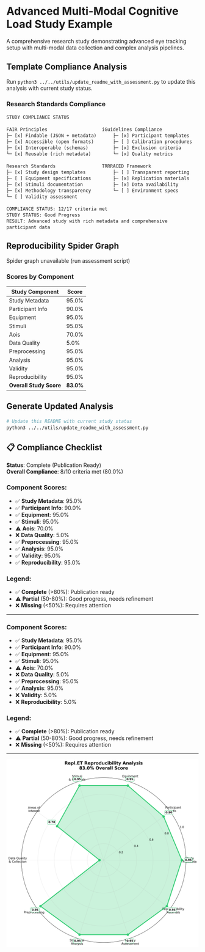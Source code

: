 # Advanced Multi-Modal Cognitive Load Study Example

A comprehensive research study demonstrating advanced eye tracking setup with multi-modal data collection and complex analysis pipelines.

## Template Compliance Analysis

Run `python3 ../../utils/update_readme_with_assessment.py` to update this analysis with current study status.

### Research Standards Compliance

```
STUDY COMPLIANCE STATUS

FAIR Principles                    iGuidelines Compliance
├─ [x] Findable (JSON + metadata)      ├─ [x] Participant templates
├─ [x] Accessible (open formats)       ├─ [ ] Calibration procedures  
├─ [x] Interoperable (schemas)         ├─ [x] Exclusion criteria
└─ [x] Reusable (rich metadata)        └─ [x] Quality metrics

Research Standards                 TRRRACED Framework
├─ [x] Study design templates          ├─ [ ] Transparent reporting
├─ [ ] Equipment specifications        ├─ [x] Replication materials
├─ [x] Stimuli documentation           ├─ [x] Data availability
├─ [x] Methodology transparency        └─ [ ] Environment specs  
└─ [ ] Validity assessment

COMPLIANCE STATUS: 12/17 criteria met
STUDY STATUS: Good Progress  
RESULT: Advanced study with rich metadata and comprehensive participant data
```

## Reproducibility Spider Graph

Spider graph unavailable (run assessment script)

### Scores by Component

| Study Component | Score |
|----------------|-------|
| Study Metadata | 95.0% |
| Participant Info | 90.0% |
| Equipment | 95.0% |
| Stimuli | 95.0% |
| Aois | 70.0% |
| Data Quality | 5.0% |
| Preprocessing | 95.0% |
| Analysis | 95.0% |
| Validity | 95.0% |
| Reproducibility | 95.0% |
| **Overall Study Score** | **83.0%** |

## Generate Updated Analysis

```bash
# Update this README with current study status
python3 ../../utils/update_readme_with_assessment.py
``` 
## 📋 Compliance Checklist

**Status**: Complete (Publication Ready)  
**Overall Compliance**: 8/10 criteria met (80.0%)

### Component Scores:
- ✅ **Study Metadata**: 95.0%
- ✅ **Participant Info**: 90.0%
- ✅ **Equipment**: 95.0%
- ✅ **Stimuli**: 95.0%
- ⚠️ **Aois**: 70.0%
- ❌ **Data Quality**: 5.0%
- ✅ **Preprocessing**: 95.0%
- ✅ **Analysis**: 95.0%
- ✅ **Validity**: 95.0%
- ✅ **Reproducibility**: 95.0%

### Legend:
- ✅ **Complete** (>80%): Publication ready
- ⚠️ **Partial** (50-80%): Good progress, needs refinement  
- ❌ **Missing** (<50%): Requires attention

---

### Component Scores:
- ✅ **Study Metadata**: 95.0%
- ✅ **Participant Info**: 90.0%
- ✅ **Equipment**: 95.0%
- ✅ **Stimuli**: 95.0%
- ⚠️ **Aois**: 70.0%
- ❌ **Data Quality**: 5.0%
- ✅ **Preprocessing**: 95.0%
- ✅ **Analysis**: 95.0%
- ❌ **Validity**: 5.0%
- ❌ **Reproducibility**: 5.0%

### Legend:
- ✅ **Complete** (>80%): Publication ready
- ⚠️ **Partial** (50-80%): Good progress, needs refinement  
- ❌ **Missing** (<50%): Requires attention

---


![Reproducibility Spider Graph](reproducibility_spider_graph.png)
